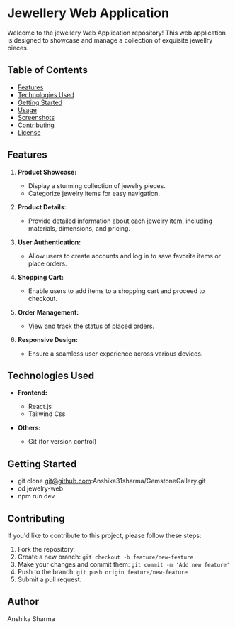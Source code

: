 # Jewellery Web Application

Welcome to the jewellery Web Application repository! This web application is designed to showcase and manage a collection of exquisite jewellry pieces.

## Table of Contents

- [Features](#features)
- [Technologies Used](#technologies-used)
- [Getting Started](#getting-started)
- [Usage](#usage)
- [Screenshots](#screenshots)
- [Contributing](#contributing)
- [License](#license)

## Features

1. **Product Showcase:**
   - Display a stunning collection of jewelry pieces.
   - Categorize jewelry items for easy navigation.

2. **Product Details:**
   - Provide detailed information about each jewelry item, including materials, dimensions, and pricing.

3. **User Authentication:**
   - Allow users to create accounts and log in to save favorite items or place orders.

4. **Shopping Cart:**
   - Enable users to add items to a shopping cart and proceed to checkout.

5. **Order Management:**
   - View and track the status of placed orders.

6. **Responsive Design:**
   - Ensure a seamless user experience across various devices.

## Technologies Used

- **Frontend:**
  - React.js 
  - Tailwind Css
  

- **Others:**
  - Git (for version control)
 

## Getting Started
   
   - git clone git@github.com:Anshika31sharma/GemstoneGallery.git
   - cd jewelry-web
   - npm run dev


## Contributing

If you'd like to contribute to this project, please follow these steps:

1. Fork the repository.
2. Create a new branch: `git checkout -b feature/new-feature`
3. Make your changes and commit them: `git commit -m 'Add new feature'`
4. Push to the branch: `git push origin feature/new-feature`
5. Submit a pull request.

## Author

Anshika Sharma
